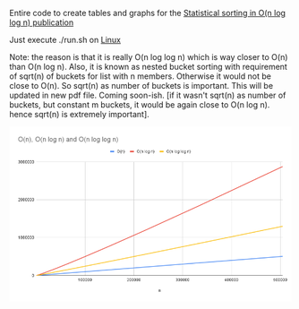 Entire code to create tables and graphs for the [Statistical sorting in O(n log log n) publication](./Sorting/sorting5.pdf)

Just execute ./run.sh on [Linux](https://www.kernel.org/)

Note: the reason is that it is really O(n log log n) which is way closer to O(n) than O(n log n). Also, it is known as nested bucket sorting with requirement of sqrt(n) of buckets for list with n members. Otherwise it would not be close to O(n). So sqrt(n) as number of buckets is important. This will be updated in new pdf file. Coming soon-ish. [if it wasn't sqrt(n) as number of buckets, but constant m buckets, it would be again close to O(n log n). hence sqrt(n) is extremely important].

![o n log log n pic](./onloglogn.png)
